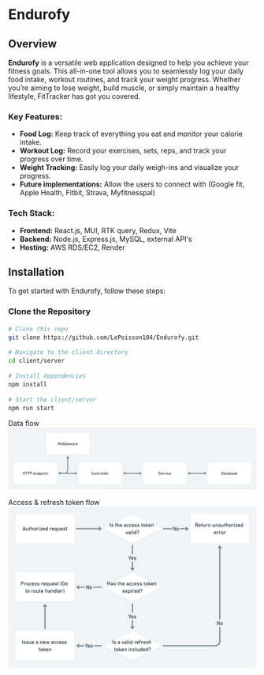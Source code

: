 # Endurofy

## Overview

**Endurofy** is a versatile web application designed to help you achieve your fitness goals. This all-in-one tool allows you to seamlessly log your daily food intake, workout routines, and track your weight progress. Whether you’re aiming to lose weight, build muscle, or simply maintain a healthy lifestyle, FitTracker has got you covered.

### Key Features:

- **Food Log:** Keep track of everything you eat and monitor your calorie intake.
- **Workout Log:** Record your exercises, sets, reps, and track your progress over time.
- **Weight Tracking:** Easily log your daily weigh-ins and visualize your progress.
- **Future implementations:** Allow the users to connect with (Google fit, Apple Health, Fitbit, Strava, Myfitnesspal)

### Tech Stack:

- **Frontend:** React.js, MUI, RTK query, Redux, Vite
- **Backend:** Node.js, Express.js, MySQL, external API's
- **Hosting:** AWS RDS/EC2, Render

## Installation

To get started with Endurofy, follow these steps:

### Clone the Repository

```sh
# Clone this repo
git clone https://github.com/LePoisson104/Endurofy.git
```

```bash
# Navigate to the client directory
cd client/server
```

```sh
# Install dependencies
npm install
```

```sh
# Start the client/server
npm run start
```

Data flow
![alt text](image.png)

Access & refresh token flow
![alt text](image-1.png)

